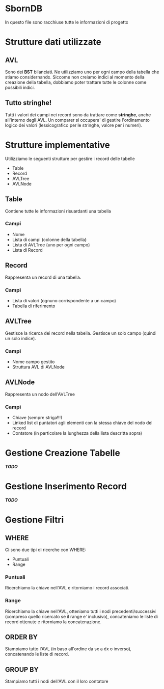 # SbornDB
In questo file sono racchiuse tutte le informazioni di progetto
# Strutture dati utilizzate
## AVL
Sono dei **BST** bilanciati. Ne utilizziamo uno per ogni campo della tabella che stiamo considernando. Siccome non creiamo indici al momento della creazione della tabella, dobbiamo poter trattare tutte le colonne come possibili indici.
## Tutto stringhe!
Tutti i valori dei campi nei record sono da trattare come **stringhe**, anche all'interno degli AVL. Un comparer si occupera' di gestire l'ordinamento logico dei valori (lessicografico per le stringhe, valore per i numeri).

# Strutture implementative
Utilizziamo le seguenti strutture per gestire i record delle tabelle

* Table
* Record
* AVLTree
* AVLNode

## Table
Contiene tutte le informazioni risuardanti una tabella
### Campi

* Nome
* Lista di campi (colonne della tabella)
* Lista di AVLTree (uno per ogni campo)
* Lista di Record

## Record
Rappresenta un record di una tabella.
### Campi

* Lista di valori (ognuno corrispondente a un campo)
* Tabella di riferimento

## AVLTree
Gestisce la ricerca dei record nella tabella.
Gestisce un solo campo (quindi un solo indice).
### Campi
* Nome campo gestito
* Struttura AVL di AVLNode

## AVLNode
Rappresenta un nodo dell'AVLTree
### Campi

* Chiave (sempre striga!!!)
* Linked list di puntatori agli elementi con la stessa chiave del nodo del record
* Contatore (in particolare la lunghezza della lista descritta sopra)

# Gestione Creazione Tabelle
***TODO***

# Gestione Inserimento Record
***TODO***

# Gestione Filtri
## WHERE
Ci sono due tipi di ricerche con WHERE:

* Puntuali
* Range

### Puntuali
Ricerchiamo la chiave nell'AVL e ritorniamo i record associati.
### Range
Ricerchiamo la chiave nell'AVL, otteniamo tutti i nodi precedenti/successivi (compreso quello ricercato se il range e' inclusivo), concateniamo le liste di record ottenute e ritorniamo la concatenazione.

## ORDER BY
Stampiamo tutto l'AVL (in baso all'ordine da sx a dx o inverso), concatenando le liste di record.
## GROUP BY
Stampiamo tutti i nodi dell'AVL con il loro contatore
